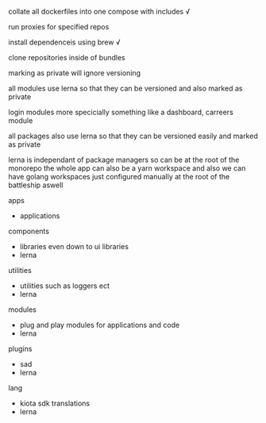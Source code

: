 collate all dockerfiles into one compose with includes √

run proxies for specified repos

install dependenceis using brew √

clone repositories inside of bundles 


marking as private will ignore versioning 


all modules use lerna so that they can be versioned and also marked as private 

login modules more specicially something like a dashboard, carreers module 

all packages also use lerna so that they can be versioned easily and marked as private


lerna is independant of package managers so can be at the root of the monorepo the whole app can also be a yarn workspace and also we can have golang workspaces just configured manually at the root of the battleship aswell 


apps

- applications

components

- libraries even down to ui libraries
- lerna

utilities

- utilities such as loggers ect
- lerna

modules

- plug and play modules for applications and code
- lerna

plugins

- sad
- lerna

lang 

- kiota sdk translations
- lerna
